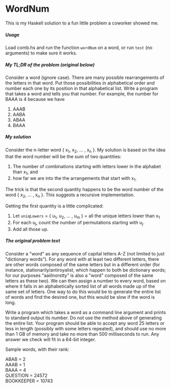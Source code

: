 WordNum
=======

This is my Haskell solution to a fun little problem a coworker showed me.

##### Usage

Load comb.hs and run the function `wordNum` on a word, or run `test` (no arguments) to make sure it works.

##### My TL;DR of the problem (original below)

Consider a word (ignore case). There are many possible rearrangements of the letters in that word. Put those possibilities in alphabetical order and number each one by its position in that alphabetical list. Write a program that takes a word and tells you that number. For example, the number for BAAA is 4 because we have

1. AAAB
2. AABA
3. ABAA
4. BAAA

##### My solution

Consider the n-letter word { x<sub>1</sub>, x<sub>2</sub>, ... , x<sub>n</sub> }. My solution is based on the idea that the word number will be the sum of two quantities:

1. The number of combinations starting with letters lower in the alphabet than x<sub>1</sub>, and
2. how far we are into the the arrangements that start with x<sub>1</sub>.

The trick is that the second quantity happens to be the word number of the word { x<sub>2</sub>, ... , x<sub>n</sub> }. This suggests a recursive implementation.

Getting the first quantity is a little complicated:

1. Let `uniqLowers` =  { u<sub>1</sub>, u<sub>2</sub>, ... , u<sub>m</sub> } = all the unique letters lower than x<sub>1</sub>
2. For each u<sub>j</sub>, count the number of permutations starting with u<sub>j</sub>.
3. Add all those up.

##### The original problem text

Consider a "word" as any sequence of capital letters A-Z (not limited to just "dictionary words"). For any word with at least two different letters, there are other words composed of the same letters but in a different order (for instance, stationarily/antiroyalist, which happen to both be dictionary words; for our purposes "aaiilnorstty" is also a "word" composed of the same letters as these two). We can then assign a number to every word, based on where it falls in an alphabetically sorted list of all words made up of the same set of letters. One way to do this would be to generate the entire list of words and find the desired one, but this would be slow if the word is long.

Write a program which takes a word as a command line argument and prints to standard output its number. Do not use the method above of generating the entire list. Your program should be able to accept any word 25 letters or less in length (possibly with some letters repeated), and should use no more than 1 GB of memory and take no more than 500 milliseconds to run. Any answer we check will fit in a 64-bit integer.

Sample words, with their rank:

ABAB = 2 <br>
AAAB = 1 <br>
BAAA = 4 <br>
QUESTION = 24572 <br>
BOOKKEEPER = 10743
